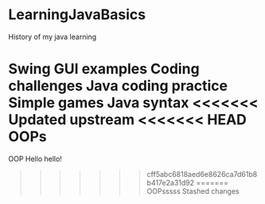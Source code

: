 # LearningJavaBasics
History of my java learning

Swing GUI examples
Coding challenges
Java coding practice
Simple games
Java syntax
<<<<<<< Updated upstream
<<<<<<< HEAD
OOPs
=======
OOP
Hello hello!
>>>>>>> cff5abc6818aed6e8626ca7d61b8b417e2a31d92
=======
OOPsssss
>>>>>>> Stashed changes
